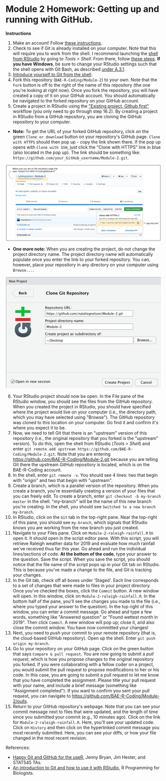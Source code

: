 # Module 2 Homework: Getting up and running with GitHub.

**Instructions**

1. Make an account! Follow [these instructions](https://happygitwithr.com/github-acct.html).
2. Check to see if Git is already installed on your computer. Note that this will require you to work from the shell. I recommend launching the [shell from RStudio](https://happygitwithr.com/shell.html#shell) by going to *Tools > Shell*. From there, follow [these steps](https://happygitwithr.com/install-git.html). **If you have Windows**, be sure to change your RStudio settings such that the shell opens with Git Bash, as described [under A.3.1](https://happygitwithr.com/shell.html#shell).
3. [Introduce yourself to Git from the shell](https://happygitwithr.com/hello-git.html).
4. Fork this repository (`BAE-R-Coding/Module-2`) to your own. Note that the `Fork` button is off to the right of the name of this repository (the one you're looking at right now). Once you fork the repository, you will have created a copy of it on your GitHub account. You should automatically be navigated to the forked repository on your GitHub account.
5. Create a project in RStudio using the ["Existing project, Github first"](https://happygitwithr.com/existing-github-first.html#existing-github-first) workflow (you only need to go through step 16.2). By creating a project in RStudio from a GitHub repository, you are cloning the GitHub repository to your computer.  

- **Note:** To get the URL of your forked GitHub repository, click on the green `Clone or download` button on your repository's GitHub page. `Clone with HTTPS` should then pop up - copy the link shown there. If the pop up opens with `Clone with SSH`, just click the "Clone with HTTPS" link in blue (also located in the pop up). The link should be something like: `https://github.com/your_GitHub_username/Module-2.git`.  

![](img/forked-repo.png)

- **One more note:** When you are creating the project, do not change the project directory name. The project directory name will automatically populate once you enter the link to your forked repository. You can, however, place your repository in any directory on your computer using `Browse...`.  

![](img/rproj-git-repo.png)

6. Your RStudio project should now be open. In the File pane of the RStudio window, you should see the files from the GitHub repository. When you created the project in RStudio, you should have specified where the project would live on your computer (i.e., the directory path, which you may have selected using "Browse"). The GitHub repository was cloned to this location on your computer. Go find it and confirm it's where you expect it to be.
7. Now, we need to tell Git that there is an "upstream" version of this repository (i.e., the original repository that you forked is the "upstream" version). To do this, open the shell from RStudio (*Tools > Shell*) and enter `git remote add upstream https://github.com/BAE-R-Coding/Module-2.git`. Note that you are entering https://github.com/BAE-R-Coding/Module-2.git because you are telling Git there the upstream GitHub repository is located, which is on the BAE-R-Coding account. 
8. In the shell, enter `git remote -v`. You should see 4 lines: two that begin with "origin" and two that begin with "upstream".
9. Create a branch, which is a parallel version of the repository. When you create a branch, you're essentially creating a version of your files that you can freely edit. To create a branch, enter `git checkout -b my-branch master` in the shell. "my-branch" will be the name of this new branch you're creating. In the shell, you should see `Switched to a new branch my-branch`. 
10. In RStudio, click on the `Git` tab in the top-right pane. Near the top-right of this pane, you should see `my-branch`, which signals that RStudio knows you are working from the new branch you just created.
11. Navigate to your Files pane. Click on `Module-2-raleigh-rainfall.R` to open it. It should open in the script editor pane. With this script, you will retrieve Raleigh weather data for 2019 and evaluate how much rainfall we've received thus far this year. Go ahead and run the individual lines/sections of code. **At the bottom of the code**, type your answer to the question. Save the script. When you save the script, you should notice that the file name of the script pops up in your Git tab on RStudio. This is because you've made a change to the file, and Git is tracking your changes.
12. In the Git tab, check off all  boxes under 'Staged'. Each line corresponds to a set of changes that were made to files in your project directory. Once you've checked the boxes, click the `Commit` button. A new window will open. In this window, click on `Module-2-raleigh-rainfall.R`. In the bottom half of the pane, you'll see the changes you made to the file (i.e., where you typed your answer to the question). In the top right of this window, you can enter a commit message. Go ahead and type a few words, something like "Answered question" or "Found wettest month in 2019". Then click `Commit`. A new window will pop up; close it, and also close the commit window. You have now committed your changes! 
13. Next, you need to *push* your commit to your remote repository (that is, the cloud-based GitHub repository). Open up the shell. Enter `git push origin my-branch`. 
14. Go to your repository on your GitHub page. Click on the green button that says `Compare & pull request`. You are now going to submit a *pull request*, which is how you propose changes to the original repository you forked. If you were collaborating with a fellow coder on a project, you would submit the pull request to propose modifications to her or his code. In this case, you are going to submit a pull request to let me know that you have completed the assignment. Please title your pull request with your name, and include a brief message (something like "Assignment completed"). If you want to confirm you sent your pull request, you can navigate to https://github.com/BAE-R-Coding/Module-2/pulls.
15. Return to your GitHub repository's webpage. Note that you can see your commit message next to files that were updated, and the length of time since you submitted your commit (e.g., 10 minutes ago). Click on the link for `Module-2-raleigh-rainfall.R`. Here, you'll see your updated code. Click on `History` and then click on the hyperlinked commit message you most recently submitted. Here, you can see your diffs, or how your file changed in the most recent revision. 

References:
- [Happy Git and GitHub for the useR](https://happygitwithr.com/), Jenny Bryan, Jim Hester, and STAT545 TAs.
- [An introduction to Git and how to use it with RStudio](https://r-bio.github.io/intro-git-rstudio/), R Programming for Biologists. 
